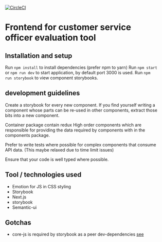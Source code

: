 [![CircleCI](https://circleci.com/gh/freelyformd/eval-cso.svg?style=svg)](https://circleci.com/gh/freelyformd/eval-cso)

# Frontend for customer service officer evaluation tool

## Installation and setup

Run `npm install` to install dependencies (prefer npm to yarn)
Run `npm start` or `npm run dev` to start application, by default port 3000 is used.
Run `npm run storybook` to view component storybooks.

## development guidelines

Create a storybook for every new component. If you find yourself writing a component whose parts can be
re-used in other components, extract those bits into a new component.

Container package contain redux High order components which are responsible for providing the data required by components with in the components package.

Prefer to write tests where possible for complex components that consume API data. (This maybe relaxed due to time limit issues)

Ensure that your code is well typed where possible.

## Tool / technologies used

- Emotion for JS in CSS styling
- Storybook
- Next.js
- storybook
- Semantic-ui

## Gotchas

- core-js is required by storybook as a peer dev-dependencies [see](https://github.com/storybooks/storybook/issues/3805)
